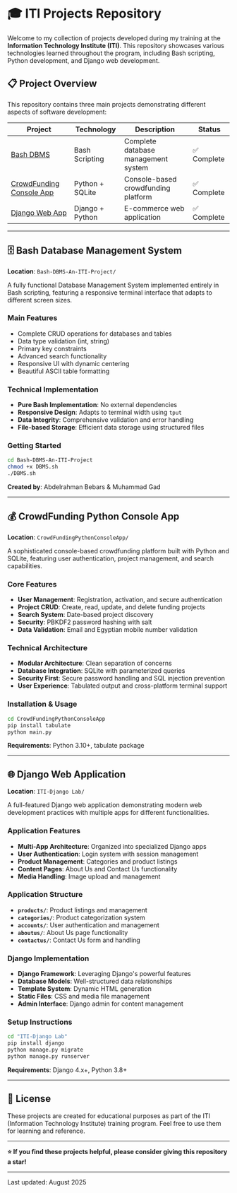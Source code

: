 # 🎓 ITI Projects Repository

Welcome to my collection of projects developed during my training at the **Information Technology Institute (ITI)**. This repository showcases various technologies learned throughout the program, including Bash scripting, Python development, and Django web development.

## 📋 Project Overview

This repository contains three main projects demonstrating different aspects of software development:

| Project | Technology | Description | Status |
|---------|------------|-------------|---------|
| [Bash DBMS](#bash-database-management-system) | Bash Scripting | Complete database management system | ✅ Complete |
| [CrowdFunding Console App](#crowdfunding-python-console-app) | Python + SQLite | Console-based crowdfunding platform | ✅ Complete |
| [Django Web App](#django-web-application) | Django + Python | E-commerce web application | ✅ Complete |

---

## 🗄️ Bash Database Management System

**Location**: `Bash-DBMS-An-ITI-Project/`

A fully functional Database Management System implemented entirely in Bash scripting, featuring a responsive terminal interface that adapts to different screen sizes.

### Main Features

- Complete CRUD operations for databases and tables
- Data type validation (int, string)
- Primary key constraints
- Advanced search functionality
- Responsive UI with dynamic centering
- Beautiful ASCII table formatting

### Technical Implementation

- **Pure Bash Implementation**: No external dependencies
- **Responsive Design**: Adapts to terminal width using `tput`
- **Data Integrity**: Comprehensive validation and error handling
- **File-based Storage**: Efficient data storage using structured files

### Getting Started

```bash
cd Bash-DBMS-An-ITI-Project
chmod +x DBMS.sh
./DBMS.sh
```

**Created by**: Abdelrahman Bebars & Muhammad Gad

---

## 💰 CrowdFunding Python Console App

**Location**: `CrowdFundingPythonConsoleApp/`

A sophisticated console-based crowdfunding platform built with Python and SQLite, featuring user authentication, project management, and search capabilities.

### Core Features

- **User Management**: Registration, activation, and secure authentication
- **Project CRUD**: Create, read, update, and delete funding projects
- **Search System**: Date-based project discovery
- **Security**: PBKDF2 password hashing with salt
- **Data Validation**: Email and Egyptian mobile number validation

### Technical Architecture

- **Modular Architecture**: Clean separation of concerns
- **Database Integration**: SQLite with parameterized queries
- **Security First**: Secure password handling and SQL injection prevention
- **User Experience**: Tabulated output and cross-platform terminal support

### Installation & Usage

```bash
cd CrowdFundingPythonConsoleApp
pip install tabulate
python main.py
```

**Requirements**: Python 3.10+, tabulate package

---

## 🌐 Django Web Application

**Location**: `ITI-Django Lab/`

A full-featured Django web application demonstrating modern web development practices with multiple apps for different functionalities.

### Application Features

- **Multi-App Architecture**: Organized into specialized Django apps
- **User Authentication**: Login system with session management
- **Product Management**: Categories and product listings
- **Content Pages**: About Us and Contact Us functionality
- **Media Handling**: Image upload and management

### Application Structure

- **`products/`**: Product listings and management
- **`categories/`**: Product categorization system
- **`accounts/`**: User authentication and management
- **`aboutus/`**: About Us page functionality
- **`contactus/`**: Contact Us form and handling

### Django Implementation

- **Django Framework**: Leveraging Django's powerful features
- **Database Models**: Well-structured data relationships
- **Template System**: Dynamic HTML generation
- **Static Files**: CSS and media file management
- **Admin Interface**: Django admin for content management

### Setup Instructions

```bash
cd "ITI-Django Lab"
pip install django
python manage.py migrate
python manage.py runserver
```

**Requirements**: Django 4.x+, Python 3.8+

---

## 📄 License

These projects are created for educational purposes as part of the ITI (Information Technology Institute) training program. Feel free to use them for learning and reference.

---

**⭐ If you find these projects helpful, please consider giving this repository a star!**

---

Last updated: August 2025
